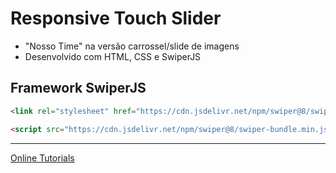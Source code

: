 # Responsive Touch Slider

- "Nosso Time" na versão carrossel/slide de imagens
- Desenvolvido com HTML, CSS e SwiperJS

## Framework SwiperJS
```html
<link rel="stylesheet" href="https://cdn.jsdelivr.net/npm/swiper@8/swiper-bundle.min.css"/>

<script src="https://cdn.jsdelivr.net/npm/swiper@8/swiper-bundle.min.js"></script>
```

---

[Online Tutorials](https://www.youtube.com/watch?v=kw1wnvWjgCw&list=PLn-1oXF21q6IwN9F3qZF9-2yEpkAtjU9w&index=2&t=56s)